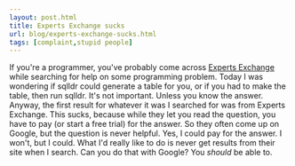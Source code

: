 ```yaml
---
layout: post.html
title: Experts Exchange sucks
url: blog/experts-exchange-sucks.html
tags: [complaint,stupid people]
---
```

If you're a programmer, you've probably come across [Experts Exchange](http://www.experts-exchange.com) while searching for help on some programming problem. Today I was wondering if sqlldr could generate a table for you, or if you had to make the table, then run sqlldr. It's not important. Unless you know the answer. Anyway, the first result for whatever it was I searched for was from Experts Exchange. This sucks, because while they let you read the question, you have to pay (or start a free trial) for the answer. So they often come up on Google, but the question is never helpful. Yes, I could pay for the answer. I won't, but I could. What I'd really like to do is never get results from their site when I search. Can you do that with Google? You _should_ be able to. 

